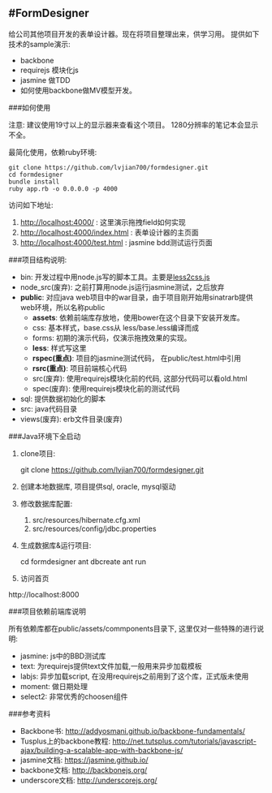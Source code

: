 #FormDesigner
---

给公司其他项目开发的表单设计器。现在将项目整理出来，供学习用。	
提供如下技术的sample演示:	

* backbone
* requirejs 模块化js
* jasmine 做TDD
* 如何使用backbone做MV模型开发。

###如何使用

注意: 建议使用19寸以上的显示器来查看这个项目。 1280分辨率的笔记本会显示不全。	

最简化使用，依赖ruby环境:	

	git clone https://github.com/lvjian700/formdesigner.git
	cd formdesigner
	bundle install
	ruby app.rb -o 0.0.0.0 -p 4000	
	
访问如下地址:

1. <http://localhost:4000/> : 这里演示拖拽field如何实现
2. <http://localhost:4000/index.html> : 表单设计器的主页面
3. <http://localhost:4000/test.html> : jasmine bdd测试运行页面	


###项目结构说明:	

* bin: 开发过程中用node.js写的脚本工具。主要是[less2css.js][1]
* node\_src(废弃): 之前打算用node.js运行jasmine测试，之后放弃
* __public__: 对应java web项目中的war目录，由于项目刚开始用sinatrarb提供web环境，所以名称public
	* __assets__: 依赖前端库存放地，使用bower在这个目录下安装开发库。
	* css: 基本样式，base.css从 less/base.less编译而成
	* forms: 初期的演示代码，仅演示拖拽效果的实现。
	* __less__: 样式写这里
	* __rspec(重点)__: 项目的jasmine测试代码， 在public/test.html中引用
	* __rsrc(重点)__: 项目前端核心代码
	* src(废弃): 使用requirejs模块化前的代码, 这部分代码可以看old.html
	* spec(废弃): 使用requirejs模块化前的测试代码
* sql: 提供数据初始化的脚本
* src: java代码目录
* views(废弃): erb文件目录(废弃) 


###Java环境下全启动	

1. clone项目:	

	git clone https://github.com/lvjian700/formdesigner.git		

2. 创建本地数据库, 项目提供sql, oracle, mysql驱动
3. 修改数据库配置:
	1. src/resources/hibernate.cfg.xml
	2. src/resources/config/jdbc.properties
4. 生成数据库&运行项目:	

	cd formdesigner
	ant dbcreate
	ant run	
	
5. 访问首页	

http://localhost:8000	

###项目依赖前端库说明	

所有依赖库都在public/assets/commponents目录下, 这里仅对一些特殊的进行说明:	

* jasmine: js中的BBD测试库
* text: 为requirejs提供text文件加载,一般用来异步加载模板
* labjs: 异步加载script, 在没用requirejs之前用到了这个库，正式版未使用
* moment: 做日期处理
* select2: 非常优秀的choosen组件	

###参考资料	

* Backbone书: <http://addyosmani.github.io/backbone-fundamentals/>
* Tusplus上的backbone教程: <http://net.tutsplus.com/tutorials/javascript-ajax/building-a-scalable-app-with-backbone-js/>
* jasmine文档: <https://jasmine.github.io/>
* backbone文档: <http://backbonejs.org/>
* underscore文档: <http://underscorejs.org/>	


[1]: http://witcheryne.iteye.com/blog/1871683 "使用node.js简化less编译"

